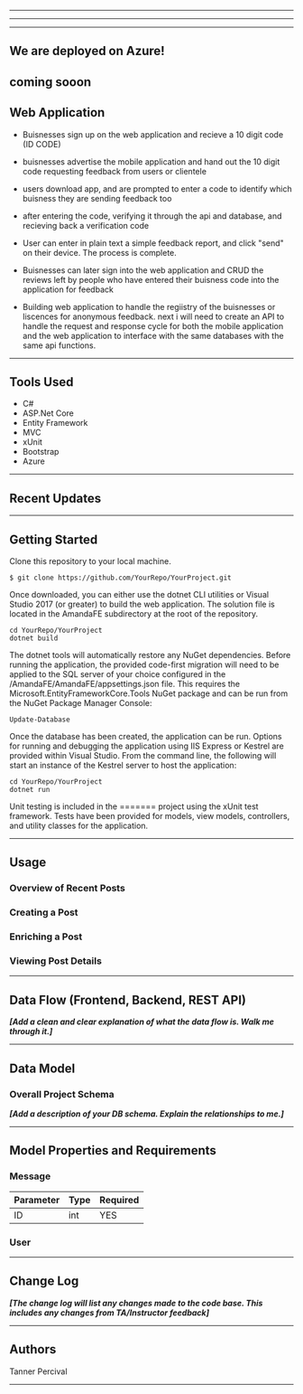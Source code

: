 
---------------------------------
---------------------------------


---------------------------------
## We are deployed on Azure!

coming sooon
---------------------------------
## Web Application
- Buisnesses sign up on the web application and recieve a 10 digit code (ID CODE)
- buisnesses advertise the mobile application and hand out the 10 digit code requesting feedback from users or clientele
- users download app, and are prompted to enter a code to identify which buisness they are sending feedback too
- after entering the code, verifying it through the api and database, and recieving back a verification code
- User can enter in plain text a simple feedback report, and click "send" on their device. The process is complete.

- Buisnesses can later sign into the web application and CRUD the reviews left by people who have entered their buisness code into the application for feedback


- Building web application to handle the regiistry of the buisnesses or liscences for anonymous feedback. next i will need to create an API to handle the request and response cycle for both the mobile application and the web application to interface with the same databases with the same api functions.

---------------------------------

## Tools Used


- C#
- ASP.Net Core
- Entity Framework
- MVC
- xUnit
- Bootstrap
- Azure


---------------------------------

## Recent Updates




---------------------------

## Getting Started

Clone this repository to your local machine.
```
$ git clone https://github.com/YourRepo/YourProject.git
```
Once downloaded, you can either use the dotnet CLI utilities or Visual Studio 2017 (or greater) to build the web application. The solution file is located in the AmandaFE subdirectory at the root of the repository.
```
cd YourRepo/YourProject
dotnet build
```
The dotnet tools will automatically restore any NuGet dependencies. Before running the application, the provided code-first migration will need to be applied to the SQL server of your choice configured in the /AmandaFE/AmandaFE/appsettings.json file. This requires the Microsoft.EntityFrameworkCore.Tools NuGet package and can be run from the NuGet Package Manager Console:
```
Update-Database
```
Once the database has been created, the application can be run. Options for running and debugging the application using IIS Express or Kestrel are provided within Visual Studio. From the command line, the following will start an instance of the Kestrel server to host the application:
```
cd YourRepo/YourProject
dotnet run
```
Unit testing is included in the ======= project using the xUnit test framework. Tests have been provided for models, view models, controllers, and utility classes for the application.

---------------------------------

## Usage


### Overview of Recent Posts


### Creating a Post


### Enriching a Post


### Viewing Post Details


---------------------------
## Data Flow (Frontend, Backend, REST API)
***[Add a clean and clear explanation of what the data flow is. Walk me through it.]***


---------------------------
## Data Model

### Overall Project Schema
***[Add a description of your DB schema. Explain the relationships to me.]***


---------------------------
## Model Properties and Requirements

### Message

| Parameter | Type | Required |
| --- | --- | --- |
| ID  | int | YES |



### User


---------------------------

## Change Log
***[The change log will list any changes made to the code base. This includes any changes from TA/Instructor feedback]***


------------------------------

## Authors
Tanner Percival

------------------------------

